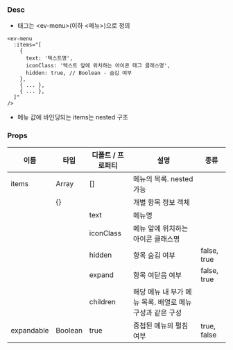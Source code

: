 ### Desc
- 태그는 &lt;ev-menu&gt;(이하 <메뉴>)으로 정의

```
<ev-menu
  :items="[
    {
      text: '텍스트명',
      iconClass: '텍스트 앞에 위치하는 아이콘 태그 클래스명',
      hidden: true, // Boolean - 숨김 여부
    },
    { ... },
    { ... },
  ]"
/>
```
- 메뉴 값에 바인딩되는 items는 nested 구조


### Props

| 이름 | 타입 | 디폴트 / 프로퍼티 | 설명 | 종류 |
| --- | ---- | ----- | ---- | --- |
| items | Array | [] | 메뉴의 목록. nested 가능 | |
| | {} |  | 개별 항목 정보 객체 | |
| | | text | 메뉴명 | |
| | | iconClass | 메뉴 앞에 위치하는 아이콘 클래스명 | |
| | | hidden | 항목 숨김 여부 | false, true |
| | | expand | 항목 여닫음 여부 | false, true |
| | | children | 해당 메뉴 내 부가 메뉴 목록. 배열로 메뉴 구성과 같은 구성 |  |
| expandable | Boolean | true | 중첩된 메뉴의 펼침 여부 | true, false |

